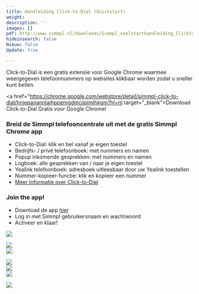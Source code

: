 ```yaml
---
title: Handleiding Click-to-Dial (Quickstart)
weight: 
description: ''
images: []
pdf: http://www.simmpl.nl/downloads/Simmpl_snelstarthandleiding_ClicktoDial.pdf
hideinsearch: false
Nieuw: false
Update: true

---
```

Click-to-Dial is een gratis extensie voor Google Chrome waarmee weergegeven telefoonnummers op websites klikbaar worden zodat u sneller kunt bellen.

<a href="https://chrome.google.com/webstore/detail/simmpl-click-to-dial/hnjepanannlajhppemgdmcjjpimlhkgm?hl=nl target="_blank">Download Click-to-Dial Gratis voor Google Chrome!</a>

<h3>Breid de Simmpl telefooncentrale uit met de gratis Simmpl Chrome app</h3>

* Click-to-Dial: klik en bel vanaf je eigen toestel
* Bedrijfs- / privé telefoonboek: met nummers en namen
* Popup inkomende gesprekken: met nummers en namen
* Logboek: alle gesprekken van / naar je eigen toestel
* Yealink telefoonboek: adresboek uitleesbaar door uw Yealink toestellen
* Nummer-kopieer-functie: klik en kopieer een nummer
* <a href="https://www.callvoiptelefonie.nl/clicktodial/" target="_blank">Meer informatie over Click-to-Dial</a>

<h3>Join the app!</h3>

* Download de app <a href="https://goo.gl/Px9dGE" target="_blank">hier</a>
* Log in met Simmpl gebruikersnaam en wachtwoord
* Activeer en klaar!

![](https://res.cloudinary.com/callvoip/image/upload/v1565088973/click2dial-yealink-1_au2gwv.png)

![](https://res.cloudinary.com/callvoip/image/upload/v1565093891/click2dial-snelstart-1_migwer.png)  
![](https://res.cloudinary.com/callvoip/image/upload/v1565093933/click2dial-snelstart-2_bqpsrt.png)

![](https://res.cloudinary.com/callvoip/image/upload/v1565094000/click2dial-snelstart-3_lz291k.png)  
![](https://res.cloudinary.com/callvoip/image/upload/v1565094052/click2dial-snelstart-4_hffavv.png)  
![](https://res.cloudinary.com/callvoip/image/upload/v1565094139/click2dial-snelstart-5_dsfkai.png)

![](https://res.cloudinary.com/callvoip/image/upload/v1565094187/click2dial-snelstart-6_yjegzw.png)